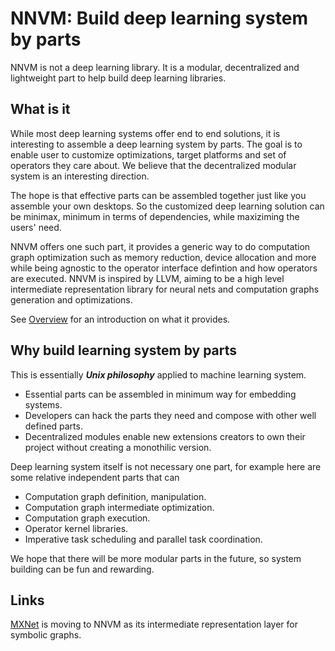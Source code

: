 # NNVM: Build deep learning system by parts

NNVM is not a deep learning library. It is a modular,
decentralized and lightweight part to help build deep learning libraries.

## What is it

While most deep learning systems offer end to end solutions,
it is interesting to  assemble a deep learning system by parts.
The goal is to enable user to customize optimizations, target platforms and set of operators they care about.
We believe that the decentralized modular system is an interesting direction.

The hope is that effective parts can be assembled together just like you assemble your own desktops.
So the customized deep learning solution can be minimax, minimum in terms of dependencies,
while maxiziming the users' need.

NNVM offers one such part, it provides a generic way to do
computation graph optimization such as memory reduction, device allocation and more
while being agnostic to the operator interface defintion and how operators are executed.
NNVM is inspired by LLVM, aiming to be a high level intermediate representation library
for neural nets and computation graphs generation and optimizations.

See [Overview](docs/overview.md) for an introduction on what it provides.

## Why build learning system by parts

This is essentially ***Unix philosophy*** applied to machine learning system.

- Essential parts can be assembled in minimum way for embedding systems.
- Developers can hack the parts they need and compose with other well defined parts.
- Decentralized modules enable new extensions creators to own their project
  without creating a monothilic version.

Deep learning system itself is not necessary one part, for example
here are some relative independent parts that can

- Computation graph definition, manipulation.
- Computation graph intermediate optimization.
- Computation graph execution.
- Operator kernel libraries.
- Imperative task scheduling and parallel task coordination.

We hope that there will be more modular parts in the future,
so system building can be fun and rewarding.

## Links

[MXNet](https://github.com/dmlc/mxnet) is moving to NNVM as its intermediate
representation layer for symbolic graphs.
